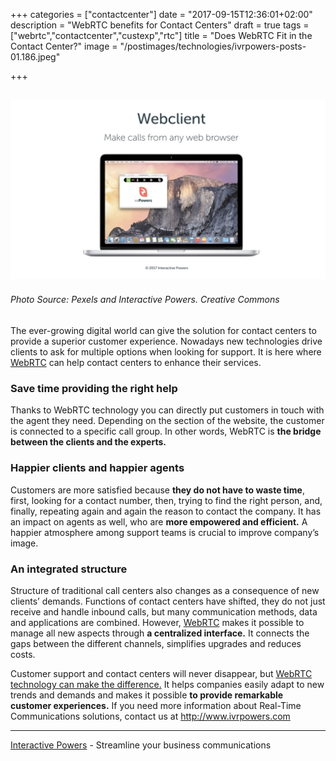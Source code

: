 +++
categories = ["contactcenter"]
date = "2017-09-15T12:36:01+02:00"
description = "WebRTC benefits for Contact Centers"
draft = true
tags = ["webrtc","contactcenter","custexp","rtc"]
title = "Does WebRTC Fit in the Contact Center?"
image = "/postimages/technologies/ivrpowers-posts-01.186.jpeg"

+++

![computer screen](/postimages/technologies/ivrpowers-posts-01.187.jpeg)
------------
###### Photo Source: Pexels and Interactive Powers. Creative Commons
 
The ever-growing digital world can give the solution for contact centers to provide a superior customer experience. Nowadays new technologies drive clients to ask for multiple options when looking for support. It is here where [WebRTC](http://blog.ivrpowers.com/post/technologies/what-is-webrtc/) can help contact centers to enhance their services.
 
### Save time providing the right help
 
Thanks to WebRTC technology you can directly put customers in touch with the agent they need. Depending on the section of the website, the customer is connected to a specific call group. In other words, WebRTC is **the bridge between the clients and the experts.**
 
### Happier clients and happier agents
 
Customers are more satisfied because **they do not have to waste time**, first, looking for a contact number, then, trying to find the right person, and, finally, repeating again and again the reason to contact the company. It has an impact on agents as well, who are **more empowered and efficient.** A happier atmosphere among support teams is crucial to improve company’s image.

### An integrated structure
 
Structure of traditional call centers also changes as a consequence of new clients’ demands. Functions of contact centers have shifted, they do not just receive and handle inbound calls, but many communication methods, data and applications are combined. However, [WebRTC](http://blog.ivrpowers.com/post/marketing/webrtc-system-benefits/ ) makes it possible to manage all new aspects through **a centralized interface.** It connects the gaps between the different channels, simplifies upgrades and reduces costs.
 
 
Customer support and contact centers will never disappear, but [WebRTC technology can make the difference.](http://blog.ivrpowers.com/post/trends/time-add-webcall-button-contact-center/) It helps companies easily adapt to new trends and demands and makes it possible **to provide remarkable customer experiences.** If you need more information about Real-Time Communications solutions, contact us at http://www.ivrpowers.com
 

---
[Interactive Powers](http://www.ivrpowers.com/ ) - Streamline your business communications



